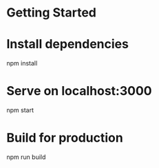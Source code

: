 # Getting Started

# Install dependencies

npm install

# Serve on localhost:3000

npm start

# Build for production

npm run build
